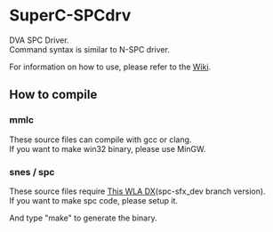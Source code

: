 # SuperC-SPCdrv
DVA SPC Driver.  
Command syntax is similar to N-SPC driver.

For information on how to use, please refer to the [Wiki](../../wiki).

## How to compile

### mmlc
These source files can compile with gcc or clang.  
If you want to make win32 binary, please use MinGW.

### snes / spc
These source files require [This WLA DX](https://github.com/boldowa/wla-dx)\(spc-sfx_dev branch version\).  
If you want to make spc code, please setup it.

And type "make" to generate the binary.

